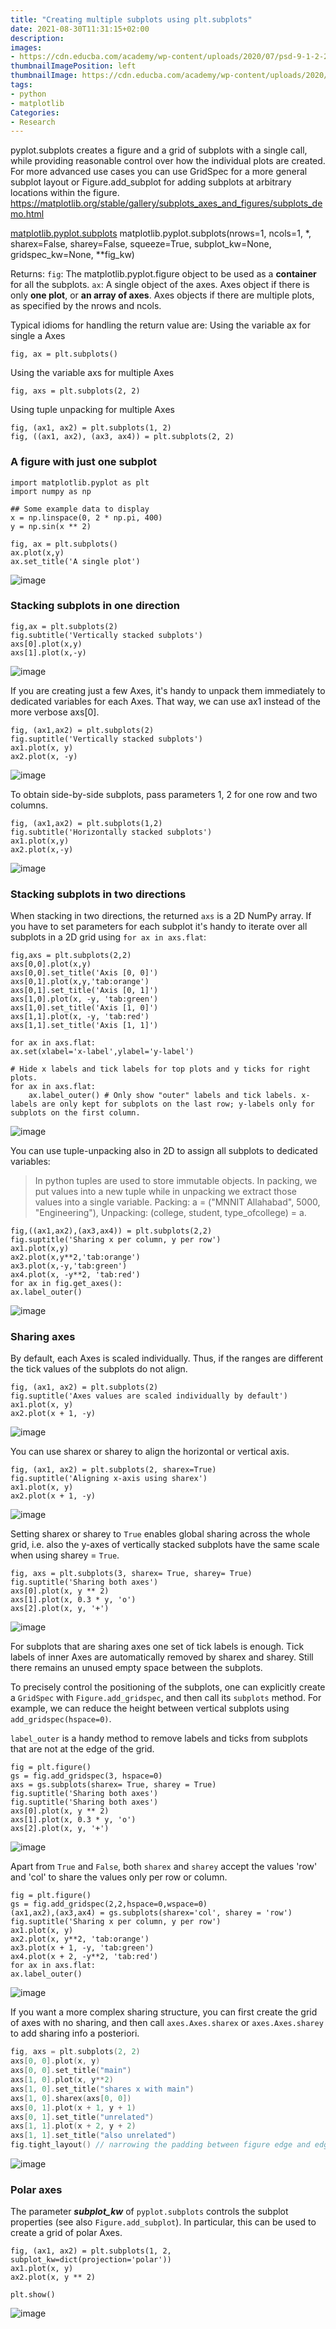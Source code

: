 ```yaml
---
title: "Creating multiple subplots using plt.subplots"
date: 2021-08-30T11:31:15+02:00
description:
images:
- https://cdn.educba.com/academy/wp-content/uploads/2020/07/psd-9-1-2-2.jpg
thumbnailImagePosition: left
thumbnailImage: https://cdn.educba.com/academy/wp-content/uploads/2020/07/psd-9-1-2-2.jpg
tags:
- python
- matplotlib
Categories:
- Research
---
```

pyplot.subplots creates a figure and a grid of subplots with a single call, while providing reasonable control over how the individual plots are created. For more advanced use cases you can use GridSpec for a more general subplot layout or Figure.add_subplot for adding subplots at arbitrary locations within the figure.
https://matplotlib.org/stable/gallery/subplots_axes_and_figures/subplots_demo.html

[matplotlib.pyplot.subplots](https://matplotlib.org/stable/api/_as_gen/matplotlib.pyplot.subplots.html#matplotlib.pyplot.subplots)
matplotlib.pyplot.subplots(nrows=1, ncols=1, *, sharex=False, sharey=False, squeeze=True, subplot_kw=None, gridspec_kw=None, **fig_kw)

Returns:
`fig`: The matplotlib.pyplot.figure object to be used as a **container** for all the subplots.
`ax`: A single object of the axes. Axes object if there is only **one plot**, or **an array of axes**. Axes objects if there are multiple plots, as specified by the nrows and ncols.

Typical idioms for handling the return value are:
Using the variable ax for single a Axes
```
fig, ax = plt.subplots()
```
Using the variable axs for multiple Axes
```
fig, axs = plt.subplots(2, 2)
```
Using tuple unpacking for multiple Axes
```
fig, (ax1, ax2) = plt.subplots(1, 2)
fig, ((ax1, ax2), (ax3, ax4)) = plt.subplots(2, 2)
```
### A figure with just one subplot
```
import matplotlib.pyplot as plt
import numpy as np

## Some example data to display
x = np.linspace(0, 2 * np.pi, 400)
y = np.sin(x ** 2)
```
```
fig, ax = plt.subplots()
ax.plot(x,y)
ax.set_title('A single plot')
```
![image](https://user-images.githubusercontent.com/65668613/131475906-69dd85ff-bcbb-4288-a24e-cf2b9295dfce.png)

### Stacking subplots in one direction
```
fig,ax = plt.subplots(2)
fig.subtitle('Vertically stacked subplots')
axs[0].plot(x,y)
axs[1].plot(x,-y)
```
![image](https://user-images.githubusercontent.com/65668613/131477410-d915bb0d-cc24-456a-8c72-bab48296ff5a.png)

If you are creating just a few Axes, it's handy to unpack them immediately to dedicated variables for each Axes. That way, we can use ax1 instead of the more verbose axs[0].

```
fig, (ax1,ax2) = plt.subplots(2)
fig.suptitle('Vertically stacked subplots')
ax1.plot(x, y)
ax2.plot(x, -y)
```
![image](https://user-images.githubusercontent.com/65668613/131477875-586ceb55-220a-49a8-8f81-4be319c12bad.png)

To obtain side-by-side subplots, pass parameters 1, 2 for one row and two columns.
```
fig, (ax1,ax2) = plt.subplots(1,2)
fig.subtitle('Horizontally stacked subplots')
ax1.plot(x,y)
ax2.plot(x,-y)
```
![image](https://user-images.githubusercontent.com/65668613/131478295-c31e785f-e621-4c57-96c6-e9c478087212.png)

### Stacking subplots in two directions
When stacking in two directions, the returned `axs` is a 2D NumPy array.
If you have to set parameters for each subplot it's handy to iterate over all subplots in a 2D grid using `for ax in axs.flat`:
```
fig,axs = plt.subplots(2,2)
axs[0,0].plot(x,y)
axs[0,0].set_title('Axis [0, 0]')
axs[0,1].plot(x,y,'tab:orange')
axs[0,1].set_title('Axis [0, 1]')
axs[1,0].plot(x, -y, 'tab:green')
axs[1,0].set_title('Axis [1, 0]')
axs[1,1].plot(x, -y, 'tab:red')
axs[1,1].set_title('Axis [1, 1]')

for ax in axs.flat:
ax.set(xlabel='x-label',ylabel='y-label')

# Hide x labels and tick labels for top plots and y ticks for right plots.
for ax in axs.flat:
    ax.label_outer() # Only show "outer" labels and tick labels. x-labels are only kept for subplots on the last row; y-labels only for subplots on the first column.
```
![image](https://user-images.githubusercontent.com/65668613/131483362-8726e2b9-631a-40cf-b78b-72dc71beca98.png)

You can use tuple-unpacking also in 2D to assign all subplots to dedicated variables:
> In python tuples are used to store immutable objects. In packing, we put values into a new tuple while in unpacking we extract those values into a single variable.
Packing: a = ("MNNIT Allahabad", 5000, "Engineering"),
Unpacking: (college, student, type_ofcollege) = a.
```
fig,((ax1,ax2),(ax3,ax4)) = plt.subplots(2,2)
fig.suptitle('Sharing x per column, y per row')
ax1.plot(x,y)
ax2.plot(x,y**2,'tab:orange')
ax3.plot(x,-y,'tab:green')
ax4.plot(x, -y**2, 'tab:red')
for ax in fig.get_axes():
ax.label_outer()
```
![image](https://user-images.githubusercontent.com/65668613/131642513-eff75765-a38b-4435-9e2f-7f19af2c0fa2.png)

### Sharing axes
By default, each Axes is scaled individually. Thus, if the ranges are different the tick values of the subplots do not align.
```
fig, (ax1, ax2) = plt.subplots(2)
fig.suptitle('Axes values are scaled individually by default')
ax1.plot(x, y)
ax2.plot(x + 1, -y)
```
![image](https://user-images.githubusercontent.com/65668613/131644381-699d2759-d34d-4f97-806d-5f0aae2653b5.png)

You can use sharex or sharey to align the horizontal or vertical axis.
```
fig, (ax1, ax2) = plt.subplots(2, sharex=True)
fig.suptitle('Aligning x-axis using sharex')
ax1.plot(x, y)
ax2.plot(x + 1, -y)
```
![image](https://user-images.githubusercontent.com/65668613/131644328-ebcdf740-902e-4989-b819-9a9e4f1b3fe5.png)

Setting sharex or sharey to `True` enables global sharing across the whole grid, i.e. also the y-axes of vertically stacked subplots have the same scale when using sharey = `True`.
```
fig, axs = plt.subplots(3, sharex= True, sharey= True)
fig.suptitle('Sharing both axes')
axs[0].plot(x, y ** 2)
axs[1].plot(x, 0.3 * y, 'o')
axs[2].plot(x, y, '+')
```
![image](https://user-images.githubusercontent.com/65668613/131645322-d62a6c81-fdff-40d4-963e-f8ec8b173588.png)

For subplots that are sharing axes one set of tick labels is enough. Tick labels of inner Axes are automatically removed by sharex and sharey. Still there remains an unused empty space between the subplots.

To precisely control the positioning of the subplots, one can explicitly create a `GridSpec` with `Figure.add_gridspec`, and then call its `subplots` method. For example, we can reduce the height between vertical subplots using `add_gridspec(hspace=0)`.

`label_outer` is a handy method to remove labels and ticks from subplots that are not at the edge of the grid.
```
fig = plt.figure()
gs = fig.add_gridspec(3, hspace=0)
axs = gs.subplots(sharex= True, sharey = True)
fig.suptitle('Sharing both axes')
fig.suptitle('Sharing both axes')
axs[0].plot(x, y ** 2)
axs[1].plot(x, 0.3 * y, 'o')
axs[2].plot(x, y, '+')
```
![image](https://user-images.githubusercontent.com/65668613/131649016-9975c4c0-402a-449c-8f8c-0e76b46baa9f.png)

Apart from `True` and `False`, both `sharex` and `sharey` accept the values 'row' and 'col' to share the values only per row or column.
```
fig = plt.figure()
gs = fig.add_gridspec(2,2,hspace=0,wspace=0)
(ax1,ax2),(ax3,ax4) = gs.subplots(sharex='col', sharey = 'row')
fig.suptitle('Sharing x per column, y per row')
ax1.plot(x, y)
ax2.plot(x, y**2, 'tab:orange')
ax3.plot(x + 1, -y, 'tab:green')
ax4.plot(x + 2, -y**2, 'tab:red')
for ax in axs.flat:
ax.label_outer()
```
![image](https://user-images.githubusercontent.com/65668613/131649828-b7ab90f6-7a7b-444a-abd1-69dc97ba93c6.png)

If you want a more complex sharing structure, you can first create the grid of axes with no sharing, and then call `axes.Axes.sharex` or `axes.Axes.sharey` to add sharing info a posteriori.
```go {linenos= false,hl_lines=[6],linenostart=184}
fig, axs = plt.subplots(2, 2)
axs[0, 0].plot(x, y)
axs[0, 0].set_title("main")
axs[1, 0].plot(x, y**2)
axs[1, 0].set_title("shares x with main")
axs[1, 0].sharex(axs[0, 0])
axs[0, 1].plot(x + 1, y + 1)
axs[0, 1].set_title("unrelated")
axs[1, 1].plot(x + 2, y + 2)
axs[1, 1].set_title("also unrelated")
fig.tight_layout() // narrowing the padding between figure edge and edges of the subplots
```
![image](https://user-images.githubusercontent.com/65668613/131653973-f49b697d-1db1-4ae0-a6fa-498b44fb6d2c.png)

### Polar axes
The parameter ***subplot_kw*** of `pyplot.subplots` controls the subplot properties (see also `Figure.add_subplot`). In particular, this can be used to create a grid of polar Axes.
```
fig, (ax1, ax2) = plt.subplots(1, 2, subplot_kw=dict(projection='polar'))
ax1.plot(x, y)
ax2.plot(x, y ** 2)

plt.show()
```
![image](https://user-images.githubusercontent.com/65668613/131653802-efa8c7fd-8cba-4e9c-bc8f-c1f060d3fb76.png)
